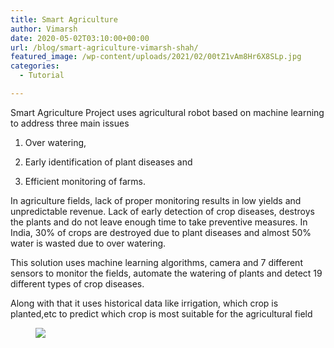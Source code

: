 ```yaml
---
title: Smart Agriculture
author: Vimarsh
date: 2020-05-02T03:10:00+00:00
url: /blog/smart-agriculture-vimarsh-shah/
featured_image: /wp-content/uploads/2021/02/00tZ1vAm8Hr6X8SLp.jpg
categories:
  - Tutorial

---
```

Smart Agriculture Project uses agricultural robot based on machine learning to address three main&nbsp;issues

1) Over watering,

2) Early identification of plant diseases&nbsp;and

3) Efficient monitoring of&nbsp;farms.<figure class="wp-block-embed is-type-video is-provider-youtube wp-block-embed-youtube wp-embed-aspect-16-9 wp-has-aspect-ratio">

<div class="wp-block-embed__wrapper">
  <div class="ast-oembed-container">
  </div>
</div></figure> 

In agriculture fields, lack of proper monitoring results in low yields and unpredictable revenue. Lack of early detection of crop diseases, destroys the plants and do not leave enough time to take preventive measures. In India, 30% of crops are destroyed due to plant diseases and almost 50% water is wasted due to over watering.

This solution uses machine learning algorithms, camera and 7 different sensors to monitor the fields, automate the watering of plants and detect 19 different types of crop diseases.

Along with that it uses historical data like irrigation, which crop is planted,etc to predict which crop is most suitable for the agricultural field<figure class="wp-block-image">

![][1] </figure>

 [1]: https://vimarsh.info/wp-content/uploads/2021/02/img_6022bc0f1119e.gif